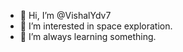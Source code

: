 - 👋 Hi, I’m @VishalYdv7
- 👀 I’m interested in space exploration.
- 🌱 I’m always learning something.

<!---
VishalYdv7/VishalYdv7 is a ✨ special ✨ repository because its `README.md` (this file) appears on your GitHub profile.
You can click the Preview link to take a look at your changes.
--->
